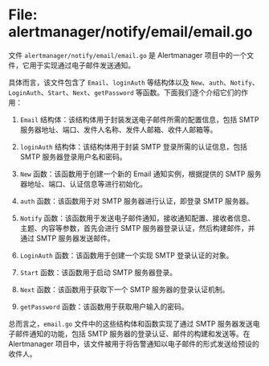 # File: alertmanager/notify/email/email.go

文件 `alertmanager/notify/email/email.go` 是 Alertmanager 项目中的一个文件，它用于实现通过电子邮件发送通知。

具体而言，该文件包含了 `Email`、`loginAuth` 等结构体以及 `New`、`auth`、`Notify`、`LoginAuth`、`Start`、`Next`、`getPassword` 等函数。下面我们逐个介绍它们的作用：

1. `Email` 结构体：该结构体用于封装发送电子邮件所需的配置信息，包括 SMTP 服务器地址、端口、发件人名称、发件人邮箱、收件人邮箱等。

2. `loginAuth` 结构体：该结构体用于封装 SMTP 登录所需的认证信息，包括 SMTP 服务器登录用户名和密码。

3. `New` 函数：该函数用于创建一个新的 Email 通知实例，根据提供的 SMTP 服务器地址、端口、认证信息等进行初始化。

4. `auth` 函数：该函数用于对 SMTP 服务器进行认证，即登录 SMTP 服务器。

5. `Notify` 函数：该函数用于发送电子邮件通知，接收通知配置、接收者信息、主题、内容等参数，首先会进行 SMTP 服务器登录认证，然后构建邮件，并通过 SMTP 服务器发送邮件。

6. `LoginAuth` 函数：该函数用于创建一个实现 SMTP 登录认证的对象。

7. `Start` 函数：该函数用于启动 SMTP 服务器登录。

8. `Next` 函数：该函数用于获取下一个 SMTP 服务器的登录认证机制。

9. `getPassword` 函数：该函数用于获取用户输入的密码。

总而言之，`email.go` 文件中的这些结构体和函数实现了通过 SMTP 服务器发送电子邮件通知的功能，包括 SMTP 服务器的登录认证、邮件的构建和发送等。在 Alertmanager 项目中，该文件被用于将告警通知以电子邮件的形式发送给预设的收件人。

